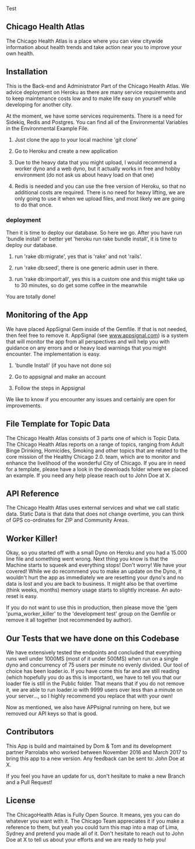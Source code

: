 Test

## Chicago Health Atlas

The Chicago Health Atlas is a place where you can view citywide information about health trends and take action near you to improve your own health.

## Installation

This is the Back-end and Administrator Part of the Chicago Health Atlas. We advice deployment on Heroku as there are many service requirements and to keep maintenance costs low and to make life easy on yourself while developing for another city.

At the moment, we have some services requirements. There is a need for Sidekiq, Redis and Postgres. You can find all of the Environmental Variables in the Environmental Example File.

1) Just clone the app to your local machine 'git clone'

2) Go to Heroku and create a new application

3) Due to the heavy data that you might upload, I would recommend a worker dyno and a web dyno, but it actually works in free and hobby environment (do not ask us about heavy load on that one)

4) Redis is needed and you can use the free version of Heroku, so that no additional costs are required. There is no need for heavy lifting, we are only going to use it when we upload files, and most likely we are going to do that once.

###  deployment

Then it is time to deploy our database. So here we go. After you have run 'bundle install' or better yet 'heroku run rake bundle install', it is time to deploy our database.

1) run 'rake db:migrate', yes that is 'rake' and not 'rails'.

2) run 'rake db:seed', there is one generic admin user in there.

3) run 'rake db:import:all', yes this is a custom one and this might take up to 30 minutes, so do get some coffee in the meanwhile

You are totally done!

## Monitoring of the App

We have placed AppSignal Gem inside of the Gemfile. If that is not needed, then feel free to remove it. AppSignal (see www.appsignal.com) is a system that will monitor the app from all perspectives and will help you with guidance on any errors and or heavy load warnings that you might encounter. The implementation is easy.

1. 'bundle Install' (if you have not done so)

2. Go to appsignal and make an account

3. Follow the steps in Appsignal

We like to know if you encounter any issues and certainly are open for improvements.

## File Template for Topic Data

The Chicago Health Atlas consists of 3 parts one of which is Topic Data. The Chicago Health Atlas reports on a range of topics, ranging from Adult Binge Drinking, Homicides, Smoking and other topics that are related to the core mission of the Healthy Chicago 2.0. team, which are to monitor and enhance the livelihood of the wonderful City of Chicago. If you are in need for a template, please have a look in the downloads folder where we placed an example. If you need any help please reach out to John Doe at X.

## API Reference

The Chicago Health Atlas uses external services and what we call static data. Static Data is that data that does not change overtime, you can think of GPS co-ordinates for ZIP and Community Areas.

## Worker Killer!

Okay, so you started off with a small Dyno on Heroku and you had a 15.000 line file and something went wrong. Next thing you know is that the Machine starts to squeek and everything stops! Don't worry! We have your covered! While we do recommend you to make an update on the Dyno, it wouldn't hurt the app as immediately we are resetting your dyno's and no data is lost and you are back to business. It might also be that overtime (think weeks, months) memory usage starts to slightly increase. An auto-reset is easy.

If you do not want to use this in production, then please move the 'gem 'puma_worker_killer' to the 'development test' group on the Gemfile or remove it all together (not recommended by author).

## Our Tests that we have done on this Codebase

We have extensively tested the endpoints and concluded that everything runs well under 1000MS (most of it under 500MS) when run on a single dyno and concurrency of 75 users per minute no evenly divided. Our tool of choice has been loader.io. If you have come this far and are still reading (which hopefully you do as this is important), we have to tell you that our loader file is still in the Public folder. That means that if you do not remove it, we are able to run loader.io with 9999 users over less than a minute on your server..., so I highly recommend you replace that with your own!

Now as mentioned, we also have APPsignal running on here, but we removed our API keys so that is good.

## Contributors

This App is build and maintained by Dom & Tom and its development partner Parrolabs who worked between November 2016 and March 2017 to bring this app to a new version. Any feedback can be sent to: John Doe at X.

If you feel you have an update for us, don't hesitate to make a new Branch and a Pull Request!

## License

The ChicagoHealth Atlas is Fully Open Source. It means, yes you can do whatever you want with it. The Chicago Team appreciates it if you make a reference to them, but yeah you could turn this map into a map of Lima, Sydney and pretend you made all of it. Don't hesitate to reach out to John Doe at X to tell us about your efforts and we are ready to help you!
